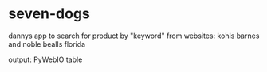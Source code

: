 # seven-dogs
dannys app to search for product by "keyword"
from websites:
kohls
barnes and noble
bealls florida

output: PyWebIO table 
